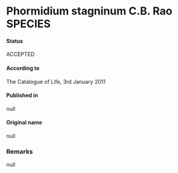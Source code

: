 # Phormidium stagninum C.B. Rao SPECIES

#### Status
ACCEPTED

#### According to
The Catalogue of Life, 3rd January 2011

#### Published in
null

#### Original name
null

### Remarks
null